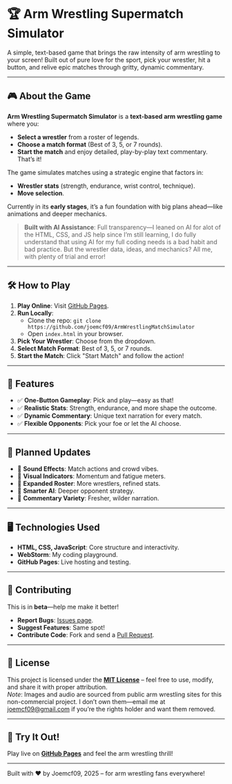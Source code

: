 # 🏆 Arm Wrestling Supermatch Simulator
A simple, text-based game that brings the raw intensity of arm wrestling to your screen! Built out of pure love for the sport, pick your wrestler, hit a button, and relive epic matches through gritty, dynamic commentary.

---

## 🎮 About the Game
**Arm Wrestling Supermatch Simulator** is a **text-based arm wrestling game** where you:
- **Select a wrestler** from a roster of legends.
- **Choose a match format** (Best of 3, 5, or 7 rounds).
- **Start the match** and enjoy detailed, play-by-play text commentary. That’s it!

The game simulates matches using a strategic engine that factors in:
- **Wrestler stats** (strength, endurance, wrist control, technique).
- **Move selection**.

Currently in its **early stages**, it’s a fun foundation with big plans ahead—like animations and deeper mechanics.

> **Built with AI Assistance**: Full transparency—I leaned on AI for alot of the HTML, CSS, and JS help since I’m still learning, I do fully understand that using AI for my full coding needs is a bad habit and bad practice. But the wrestler data, ideas, and mechanics? All me, with plenty of trial and error!

---

## 🛠️ How to Play
1. **Play Online**: Visit [GitHub Pages](https://joemcf09.github.io/ArmWrestlingMatchSimulator/).
2. **Run Locally**: 
   - Clone the repo: `git clone https://github.com/joemcf09/ArmWrestlingMatchSimulator`
   - Open `index.html` in your browser.
3. **Pick Your Wrestler**: Choose from the dropdown.
4. **Select Match Format**: Best of 3, 5, or 7 rounds.
5. **Start the Match**: Click "Start Match" and follow the action!

---

## 🎯 Features
- ✅ **One-Button Gameplay**: Pick and play—easy as that!
- ✅ **Realistic Stats**: Strength, endurance, and more shape the outcome.
- ✅ **Dynamic Commentary**: Unique text narration for every match.
- ✅ **Flexible Opponents**: Pick your foe or let the AI choose.

---

## 🔮 Planned Updates
- 🔹 **Sound Effects**: Match actions and crowd vibes.
- 🔹 **Visual Indicators**: Momentum and fatigue meters.
- 🔹 **Expanded Roster**: More wrestlers, refined stats.
- 🔹 **Smarter AI**: Deeper opponent strategy.
- 🔹 **Commentary Variety**: Fresher, wilder narration.

---

## 🖥️ Technologies Used
- **HTML, CSS, JavaScript**: Core structure and interactivity.
- **WebStorm**: My coding playground.
- **GitHub Pages**: Live hosting and testing.

---

## 📝 Contributing
This is in **beta**—help me make it better!  
- **Report Bugs**: [Issues page](https://github.com/joemcf09/ArmWrestlingMatchSimulator/issues).  
- **Suggest Features**: Same spot!  
- **Contribute Code**: Fork and send a [Pull Request](https://github.com/joemcf09/ArmWrestlingMatchSimulator/pulls).

---

## 📜 License
This project is licensed under the **[MIT License](LICENSE)** – feel free to use, modify, and share it with proper attribution.  
*Note*: Images and audio are sourced from public arm wrestling sites for this non-commercial project. I don’t own them—email me at joemcf09@gmail.com if you’re the rights holder and want them removed.

---

## 🚀 Try It Out!
Play live on **[GitHub Pages](https://joemcf09.github.io/ArmWrestlingMatchSimulator/)** and feel the arm wrestling thrill!

---
Built with ❤️ by Joemcf09, 2025 – for arm wrestling fans everywhere!